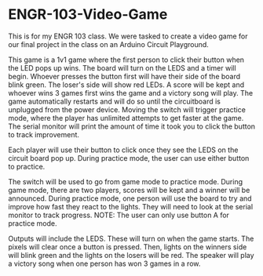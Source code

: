 # ENGR-103-Video-Game
This is for my ENGR 103 class. We were tasked to create a video game for our final project in the class on an Arduino Circuit Playground.

This game is a 1v1 game where the first person to click their button when the LED pops up wins. The board will turn on the LEDS and a timer will begin. Whoever presses the button first will have their side of the board blink green. The loser's side will show red LEDs. A score will be kept and whoever wins 3 games first wins the game and a victory song will play. The game automatically restarts and will do so until the circuitboard is unplugged from the power device. Moving the switch will trigger practice mode, where the player has unlimited attempts to get faster at the game. The serial monitor will print the amount of time it took you to click the button to track improvement.

Each player will use their button to click once they see the LEDS on the circuit board pop up. During practice mode, the user can use either button to practice.

The switch will be used to go from game mode to practice mode. During game mode, there are two players, scores will be kept and a winner will be announced. During practice mode, one person will use the board to try and improve how fast they react to the lights. They will need to look at the serial monitor to track progress. NOTE: The user can only use button A for practice mode.

Outputs will include the LEDS. These will turn on when the game starts. The pixels will clear once a button is pressed. Then, lights on the winners side will blink green and the lights on the losers will be red. The speaker will play a victory song when one person has won 3 games in a row.
